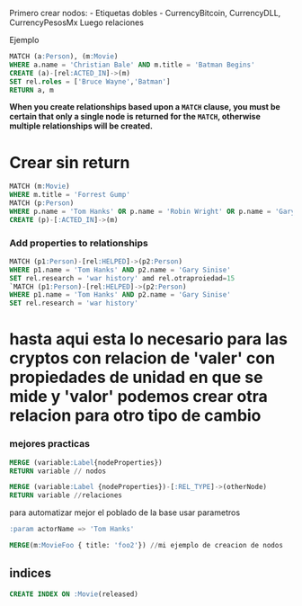 Primero crear nodos:
	- Etiquetas dobles
	- CurrencyBitcoin, CurrencyDLL, CurrencyPesosMx
Luego relaciones


Ejemplo 

 ```sql
MATCH (a:Person), (m:Movie)
WHERE a.name = 'Christian Bale' AND m.title = 'Batman Begins'
CREATE (a)-[rel:ACTED_IN]->(m)
SET rel.roles = ['Bruce Wayne','Batman']
RETURN a, m
```

__When you create relationships based upon a `MATCH` clause, you must be certain that only a single node is returned for the `MATCH`, otherwise multiple relationships will be created.__

# Crear sin return 
```sql 
MATCH (m:Movie)
WHERE m.title = 'Forrest Gump'
MATCH (p:Person)
WHERE p.name = 'Tom Hanks' OR p.name = 'Robin Wright' OR p.name = 'Gary Sinise'
CREATE (p)-[:ACTED_IN]->(m)
```
### Add properties to relationships 

```sql
MATCH (p1:Person)-[rel:HELPED]->(p2:Person)
WHERE p1.name = 'Tom Hanks' AND p2.name = 'Gary Sinise'
SET rel.research = 'war history' amd rel.otraproiedad=15
`MATCH (p1:Person)-[rel:HELPED]->(p2:Person)
WHERE p1.name = 'Tom Hanks' AND p2.name = 'Gary Sinise'
SET rel.research = 'war history'
```

# hasta aqui esta lo necesario para las cryptos con relacion de 'valer' con propiedades de unidad en que se mide y 'valor' podemos crear otra relacion para otro tipo de cambio 

### mejores practicas

```sql
MERGE (variable:Label{nodeProperties})
RETURN variable // nodos

MERGE (variable:Label {nodeProperties})-[:REL_TYPE]->(otherNode)
RETURN variable //relaciones

```


para automatizar mejor el poblado de la base usar parametros 

```sql
:param actorName => 'Tom Hanks'

MERGE(m:MovieFoo { title: 'foo2'}) //mi ejemplo de creacion de nodos
```

## indices 

```sql
CREATE INDEX ON :Movie(released)
```
<!--stackedit_data:
eyJoaXN0b3J5IjpbLTEwMDQ5ODE3NzAsLTcwMzE4MjMzOCwtMT
M5Mzg0MTM1Myw0MjU5Njc0OTIsMzMxMzE5ODcxLDEzNzI1MDEx
NDEsLTEzOTUyNjk5MCw2MzAzOTA3NDNdfQ==
-->